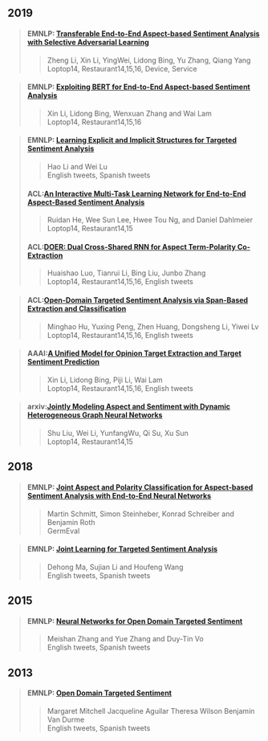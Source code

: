 ## 2019

>#### EMNLP: [Transferable End-to-End Aspect-based Sentiment Analysis with Selective Adversarial Learning](./paper/2019_EMNLP_Transferable-E2E.pdf)  
>>Zheng Li, Xin Li, YingWei, Lidong Bing, Yu Zhang, Qiang Yang    
>>Loptop14, Restaurant14,15,16, Device, Service

>#### EMNLP: [Exploiting BERT for End-to-End Aspect-based Sentiment Analysis](./paper/2019_EMNLP_Exploiting_BERT_for_End-to-End_Aspect-based_Sentiment_Analysis.pdf)  
>>Xin Li, Lidong Bing, Wenxuan Zhang and Wai Lam   
>>Loptop14, Restaurant14,15,16

>#### EMNLP: [Learning Explicit and Implicit Structures for Targeted Sentiment Analysis](./paper/2019_EMNLP_EI.pdf)  
>>Hao Li and Wei Lu   
>>English tweets, Spanish tweets
>
>#### ACL:[An Interactive Multi-Task Learning Network for End-to-End Aspect-Based Sentiment Analysis](./paper/2019_ACL_IMN-E2E.pdf)
>>Ruidan He, Wee Sun Lee, Hwee Tou Ng, and Daniel Dahlmeier   
>>Loptop14, Restaurant14,15
>
>#### ACL:[DOER: Dual Cross-Shared RNN for Aspect Term-Polarity Co-Extraction](./paper/2019_ACL_DOER.pdf)
>>Huaishao Luo, Tianrui Li, Bing Liu, Junbo Zhang   
>>Loptop14, Restaurant14,15,16, English tweets

>#### ACL:[Open-Domain Targeted Sentiment Analysis via Span-Based Extraction and Classification](./paper/2019_ACL_SPAN.pdf)
>>Minghao Hu, Yuxing Peng, Zhen Huang, Dongsheng Li, Yiwei Lv
>>Loptop14, Restaurant14,15,16, English tweets

>#### AAAI:[A Unified Model for Opinion Target Extraction and Target Sentiment Prediction](./paper/2019_AAAI_E2E.pdf)
>>Xin Li, Lidong Bing, Piji Li, Wai Lam   
>>Loptop14, Restaurant14,15,16, English tweets

>#### arxiv:[Jointly Modeling Aspect and Sentiment with Dynamic Heterogeneous Graph Neural Networks](./paper/2019_arxiv_peking-E2E.pdf)
>>Shu Liu, Wei Li, YunfangWu, Qi Su, Xu Sun    
>>Loptop14, Restaurant14,15 

## 2018

>#### EMNLP: [Joint Aspect and Polarity Classification for Aspect-based Sentiment Analysis with End-to-End Neural Networks](./paper/2018_EMNLP_GermEval-E2E.pdf)
>>Martin Schmitt, Simon Steinheber, Konrad Schreiber and Benjamin Roth    
>>GermEval

>#### EMNLP: [Joint Learning for Targeted Sentiment Analysis](./paper/2018_EMNLP_HMBi-E2E.pdf)
>>Dehong Ma, Sujian Li and Houfeng Wang    
>>English tweets, Spanish tweets

## 2015

>#### EMNLP: [Neural Networks for Open Domain Targeted Sentiment](./paper/2015_EMNLP_E2E.pdf)
>>Meishan Zhang and Yue Zhang and Duy-Tin Vo     
>>English tweets, Spanish tweets

## 2013

>#### EMNLP: [Open Domain Targeted Sentiment](./paper/2013_EMNLP_E2E.pdf)
>>Margaret Mitchell Jacqueline Aguilar Theresa Wilson Benjamin Van Durme    
>>English tweets, Spanish tweets